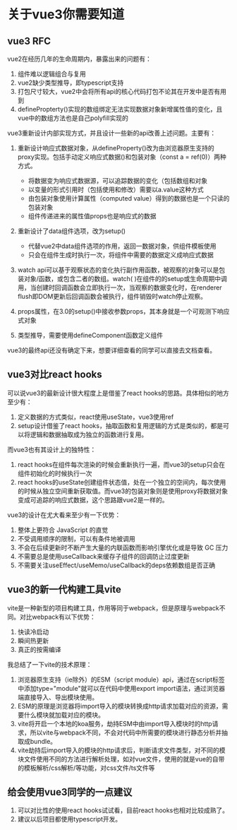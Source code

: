 # 关于vue3你需要知道

## vue3 RFC

vue2在经历几年的生命周期内，暴露出来的问题有：

1. 组件难以逻辑组合与复用
2. vue2缺少类型推导，即typescript支持
3. 打包尺寸较大，vue2中会将所有api的核心代码打包不论其在开发中是否有用到
4. definePropterty()实现的数组绑定无法实现数据对象新增属性值的变化，且vue中的数组方法也是自己polyfill实现的

vue3重新设计内部实现方式，并且设计一些新的api改善上述问题。主要有：

1. 重新设计响应式数据对象，从defineProperty()改为由浏览器原生支持的proxy实现。包括手动定义响应式数据()和包装对象（const a = ref(0)）两种方式。
   * 将数据变为响应式数据源，可以追踪数据的变化（包括数组和对象
   * 以变量的形式引用时（包括使用和修改）需要以a.value这种方式
   * 由包装对象使用计算属性（computed value）得到的数据也是一个只读的包装对象
   * 组件传递进来的属性值props也是响应式的数据

2. 重新设计了data组件选项，改为setup()
   * 代替vue2中data组件选项的作用，返回一数据对象，供组件模板使用
   * 只会在组件生成时执行一次，将组件中需要的数据定义成响应式数据

3. watch api可以基于观察状态的变化执行副作用函数，被观察的对象可以是包装对象/函数，或包含二者的数组。watch( )在组件的的setup或生命周期中调用，当创建时回调函数会立即执行一次，当观察的数据变化时，在renderer flush即DOM更新后回调函数会被执行，组件销毁时watch停止观察。
4. props属性，在3.0的setup()中接收参数props，其本身就是一个可观测下响应式对象
5. 类型推导，需要使用defineComponent函数定义组件

vue3的最终api还没有确定下来，想要详细查看的同学可以直接去文档查看。

## vue3对比react hooks

可以说vue3的最新设计很大程度上是借鉴了react hooks的思路。具体相似的地方至少有：

1. 定义数据的方式类似，react使用useState，vue3使用ref
2. setup设计借鉴了react hooks，抽取函数和复用逻辑的方式是类似的，都是可以将逻辑和数据抽取成为独立的函数进行复用。

而vue3也有其设计上的独特性：

1. react hooks在组件每次渲染的时候会重新执行一遍，而vue3的setup只会在组件初始化的时候执行一次
2. react hooks的useState创建组件状态值，处在一个独立的空间内，每次使用的时候从独立空间重新获取值。而vue3的包装对象则是使用proxy将数据对象变成可追踪的响应式数据，这个思路跟vue2是一样的。

vue3的设计在尤大看来至少有一下优势：

1. 整体上更符合 JavaScript 的直觉
2. 不受调用顺序的限制，可以有条件地被调用
3. 不会在后续更新时不断产生大量的内联函数而影响引擎优化或是导致 GC 压力
4. 不需要总是使用useCallback来缓存子组件的回调防止过度更新
5. 不需要关注useEffect/useMemo/useCallback的deps依赖数组是否正确

## vue3的新一代构建工具vite

vite是一种新型的项目构建工具，作用等同于webpack，但是原理与webpack不同。对比webpack有以下优势：
1. 快读冷启动
2. 瞬间热更新
3. 真正的按需编译

我总结了一下vite的技术原理：

1. 浏览器原生支持（ie除外）的ESM（script module）api，通过在script标签中添加type="module"就可以在代码中使用export import语法，通过浏览器端直接导入、导出模块使用。
2. ESM的原理是浏览器将import导入的模块转换成http请求加载对应的资源，需要什么模块就加载对应的模块。
3. vite将开启一个本地的koa服务，劫持ESM中由import导入模块时的http请求，所以vite与webpack不同，不会对代码中所需要的模块进行静态分析并抽取成bundle。
4. vite劫持后import导入的模块的http请求后，判断请求文件类型，对不同的模块文件使用不同的方法进行解析处理，如对vue文件，使用的就是vue的自带的模板解析/css解析/等功能，对css文件/ts文件等

## 给会使用vue3同学的一点建议

1. 可以对比性的使用react hooks试试看，目前react hooks也相对比较成熟了。
2. 建议以后项目都使用typescript开发。
